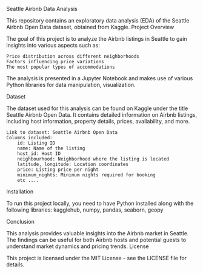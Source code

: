 Seattle Airbnb Data Analysis

This repository contains an exploratory data analysis (EDA) of the Seattle Airbnb Open Data dataset, obtained from Kaggle.
Project Overview

The goal of this project is to analyze the Airbnb listings in Seattle to gain insights into various aspects such as:

    Price distribution across different neighborhoods
    Factors influencing price variations
    The most popular types of accommodations

The analysis is presented in a Jupyter Notebook and makes use of various Python libraries for data manipulation, visualization.

Dataset

The dataset used for this analysis can be found on Kaggle under the title Seattle Airbnb Open Data. It contains detailed information on Airbnb listings, including host information, property details, prices, availability, and more.

    Link to dataset: Seattle Airbnb Open Data
    Columns included:
        id: Listing ID
        name: Name of the listing
        host_id: Host ID
        neighbourhood: Neighborhood where the listing is located
        latitude, longitude: Location coordinates
        price: Listing price per night
        minimum_nights: Minimum nights required for booking
        etc ....
Installation

To run this project locally, you need to have Python installed along with the following libraries: kagglehub, numpy, pandas, seaborn, geopy

Conclusion

This analysis provides valuable insights into the Airbnb market in Seattle. The findings can be useful for both Airbnb hosts and potential guests to understand market dynamics and pricing trends.
License

This project is licensed under the MIT License - see the LICENSE file for details.
